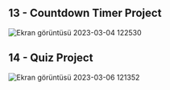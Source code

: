  ## 13 - Countdown Timer Project
 ![Ekran görüntüsü 2023-03-04 122530](https://user-images.githubusercontent.com/62944836/222890552-38595ea7-b6ff-4392-8158-c5951d34a7f8.png)

 ## 14 - Quiz Project
![Ekran görüntüsü 2023-03-06 121352](https://user-images.githubusercontent.com/62944836/223066929-188f5fdb-048e-4b11-b71f-e8d5c0ddd43f.png)
